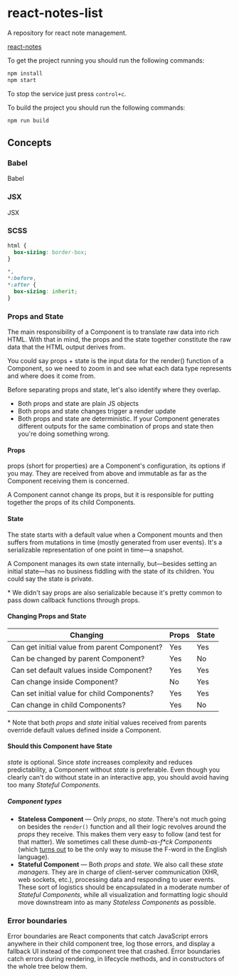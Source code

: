 # react-notes-list

A repository for react note management.

[react-notes](https://react-notes.netlify.com)

To get the project running you should run the following commands:

```bash
npm install
npm start
```

To stop the service just press `control+c`.

To build the project you should run the following commands:

```bash
npm run build
```

## Concepts

### Babel

Babel

### JSX

JSX

### SCSS

```css
html {
  box-sizing: border-box;
}

*,
*:before,
*:after {
  box-sizing: inherit;
}
```

### Props and State

The main responsibility of a Component is to translate raw data into rich HTML. With that in mind, the props and the state together constitute the raw data that the HTML output derives from.

You could say props + state is the input data for the render() function of a Component, so we need to zoom in and see what each data type represents and where does it come from.

Before separating props and state, let's also identify where they overlap.

- Both props and state are plain JS objects
- Both props and state changes trigger a render update
- Both props and state are deterministic. If your Component generates different outputs for the same combination of props and state then you're doing something wrong.

#### Props

props (short for properties) are a Component's configuration, its options if you may. They are received from above and immutable as far as the Component receiving them is concerned.

A Component cannot change its props, but it is responsible for putting together the props of its child Components.

#### State

The state starts with a default value when a Component mounts and then suffers from mutations in time (mostly generated from user events). It's a serializable representation of one point in time—a snapshot.

A Component manages its own state internally, but—besides setting an initial state—has no business fiddling with the state of its children. You could say the state is private.

\* We didn't say props are also serializable because it's pretty common to pass down callback functions through props.

#### Changing Props and State

| Changing                                     | Props | State |
| -------------------------------------------- | ----- | ----- |
| Can get initial value from parent Component? | Yes   | Yes   |
| Can be changed by parent Component?          | Yes   | No    |
| Can set default values inside Component?     | Yes   | Yes   |
| Can change inside Component?                 | No    | Yes   |
| Can set initial value for child Components?  | Yes   | Yes   |
| Can change in child Components?              | Yes   | No    |

\* Note that both _props_ and _state_ initial values received from parents override default values defined inside a Component.

#### Should this Component have State

_state_ is optional. Since _state_ increases complexity and reduces predictability, a Component without _state_ is preferable. Even though you clearly can't do without state in an interactive app, you should avoid having too many _Stateful Components._

##### Component types

- **Stateless Component** — Only _props_, no _state._ There's not much going on besides the `render()` function and all their logic revolves around the _props_ they receive. This makes them very easy to follow (and test for that matter). We sometimes call these _dumb-as-f\*ck Components_ (which [turns out](http://www.urbandictionary.com/define.php?term=dumb%20as%20fuck) to be the only way to misuse the F-word in the English language).
- **Stateful Component** — Both _props_ and _state._ We also call these _state managers_. They are in charge of client-server communication (XHR, web sockets, etc.), processing data and responding to user events. These sort of logistics should be encapsulated in a moderate number of _Stateful Components_, while all visualization and formatting logic should move downstream into as many _Stateless Components_ as possible.

### Error boundaries

Error boundaries are React components that catch JavaScript errors anywhere in their child component tree, log those errors, and display a fallback UI instead of the component tree that crashed. Error boundaries catch errors during rendering, in lifecycle methods, and in constructors of the whole tree below them.
